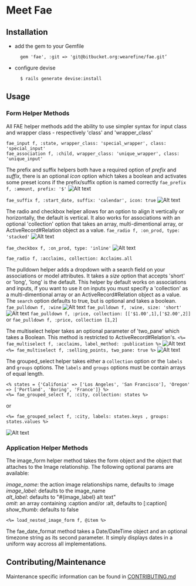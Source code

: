 # Meet Fae

## Installation

* add the gem to your Gemfile

		gem 'fae', :git => 'git@bitbucket.org:wearefine/fae.git’

* configure devise

		$ rails generate devise:install

## Usage

### Form Helper Methods

All FAE helper methods add the ability to use simpler syntax for input class and wrapper class - respectively 'class' and 'wrapper_class'

```
fae_input f, :state, wrapper_class: 'special_wrapper', class: 'special_input'
fae_association f, :child, wrapper_class: 'unique_wrapper', class: 'unique_input'
```

The prefix and suffix helpers both have a required option of *prefix* and *suffix*, there is an optional *icon* option which takes a boolean and activates some preset icons if the prefix/suffix option is named correctly
`fae_prefix f, :amount, prefix: '$'`
![Alt text](http://www.afinesite.com/fae/fae_prefix.jpg)

`fae_suffix f, :start_date, suffix: 'calendar', icon: true`
![Alt text](http://www.afinesite.com/fae/fae_suffix.jpg)

The radio and checkbox helper allows for an option to align it vertically or horizontally, the default is vertical. It also works for associations with an optional 'collection' option that takes an array, multi-dimentional array, or ActiveRecord#Relation object as a value.
`fae_radio f, :on_prod, type: 'stacked'`
![Alt text](http://www.afinesite.com/fae/fae_radio_stacked.png)

`fae_checkbox f, :on_prod, type: 'inline'`
![Alt text](http://www.afinesite.com/fae/fae_radio_inline.png)

`fae_radio f, :acclaims, collection: Acclaims.all`

The pulldown helper adds a dropdown with a search field on your associations or model attributes. It takes a *size* option that accepts 'short' or 'long', 'long' is the default. This helper by default works on associations and inputs, if you want to use it on inputs you must specify a 'collection' as a multi-dimentional array or an ActiveRecord#Relation object as a value. The `search` option defaults to true, but is optional and takes a boolean.
`fae_pulldown f, :wine`
![Alt text](http://www.afinesite.com/fae/long_pulldown.png)
`fae_pulldown f, :wine, size: 'short'`
![Alt text](http://www.afinesite.com/fae/short_pulldown.png)
`fae_pulldown f, :price, collection: [['$1.00',1],['$2.00',2]]` or `fae_pulldown f, :price, collection [1,2]`

The multiselect helper takes an optional parameter of 'two_pane' which takes a Boolean. This method is restricted to ActiveRecord#Relation's.
`<%= fae_multiselect f, :acclaims, label_method: :publication %>`
![Alt text](http://www.afinesite.com/fae/multiselect_dropdown.png)
`<%= fae_multiselect f, :selling_points, two_pane: true %>`
![Alt text](http://www.afinesite.com/fae/multiselect_two_pane.png)

The grouped_select helper takes either a `collection` option or the `labels` and `groups` options. The `labels` and `groups` options must be contain arrays of equal length.
```
<% states = {'Califonia' => ['Los Angeles', 'San Francisco'], 'Oregon' => ['Portland', 'Boring', 'France']} %>
<%= fae_grouped_select f, :city, collection: states %>
```
or
```
<%= fae_grouped_select f, :city, labels: states.keys , groups: states.values %>
```
![Alt text](http://www.afinesite.com/fae/fae_grouped_select.png)


### Application Helper Methods

The image_form helper method takes the form object and the object that attaches to the Image relationship. The following optional params are available:

*image_name*: the action image relationships name, defaults to :image  
*image_label*: defaults to the image_name  
*alt_label*: defaults to "#{image_label} alt text"  
*omit*: an array containing :caption and/or :alt, defaults to [:caption]  
*show_thumb*: defaults to false  

`<%= load_nested_image_form f, @item %>`

The fae_date_format method takes a Date/DateTime object and an optional timezone string as its second parameter. It simply displays dates in a uniform way accross all implementations.

## Contributing/Maintenance

Maintenance specific information can be found in [CONTRIBUTING.md](/wearefine/fae/src/master/CONTRIBUTING.md)

